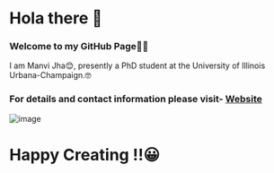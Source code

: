 # Hola there 👋
### Welcome to my GitHub Page🤗🤗

I am Manvi Jha😊, presently a PhD student at the University of Illinois Urbana-Champaign.🤓

### For details and contact information please visit- [Website]([https://www.linkedin.com/in/manvi-jha-2784711a7/](https://manvijha.netlify.app/))

![image](https://github.githubassets.com/images/modules/site/home/footer-illustration.svg)
# Happy Creating !!😀 

